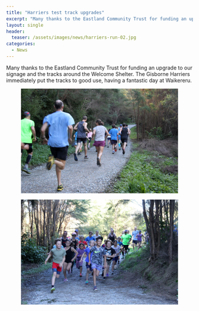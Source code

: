 ```yaml
---
title: "Harriers test track upgrades"
excerpt: "Many thanks to the Eastland Community Trust for funding an upgrade to our signage and the tracks around the Welcome Shelter."
layout: single
header:
  teaser: /assets/images/news/harriers-run-02.jpg
categories:
  - News
---
```


Many thanks to the Eastland Community Trust for funding an upgrade to our signage and the tracks around the Welcome Shelter. The Gisborne Harriers immediately put the tracks to good use, having a fantastic day at Waikereru.

<figure>
    <a href="/assets/images/news/harriers-run-01.jpg"><img src="/assets/images/news/harriers-run-01.jpg"></a>
</figure>

<figure>
    <a href="/assets/images/news/harriers-run-02.jpg"><img src="/assets/images/news/harriers-run-02.jpg"></a>
</figure>
